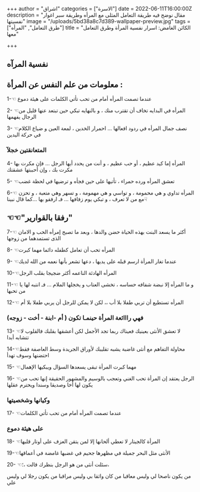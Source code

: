 +++
author = "اشراق"
categories = ["الاسرة"]
date = 2022-06-11T16:00:00Z
description = "مقال نوضح فيه طريقة التعامل المثلى مع المرأه وطريقة سبر اغوار نفسيتها"
image = "/uploads/5bd38a8c7d389-wallpaper-preview.jpg"
tags = ["طرق التعامل", "المرأه"]
title = "الكائن الغامض: اسرار نفسية المرأة وطرق التعامل معها"

+++
## نفسية المرآه

## معلومات من علم النفس عن المرأة :

1-☜ عندما تصمت المرأه أمام من تحب تأتي الكلمات على هيئة دموع

2- ☜المرأه في البدايه تخاف أن تقترب منك ، و بالنهايه تبكي حين تبتعد عنها قليل من الرجال يفهمها

3- ☜نصف جمال المرأه في ردود افعالها ... احمرار الخدين ، لمعة العين و ضياع الكلام في حركة اليدين

### المتعانقتين خجلآ

4- المرأه إما كيد عظيم ، أو حب عظيم ، و أنت من يحدد أيها الرجل ... فإن مكرت بها مكرت بك ، وإن أحببتها عشقتك

5- ☜تعشق المرأه ورده حمراء ، تأتيها على حين فجأه و ترضيها في لحظة غضب

6-☜ المرأه تداوي و هي محمومة ، و تواسي و هي مهمومة ، و تسهر وهي متعبة ، و تحزن مع من لا تعرف ، و تبكي يوم زفافها ... فـ ارفقو بها ...كما قال نبينا☟

## ☜☜"رفقا بالقوارير"

7-☜ أكثر ما يسعد البنت بهذه الحياة حضن والدها ، وبعد ما تصبح إمرأه الحب و الامان الذى تستمدهما من زوجها

8- ☜المرأه تحب أن تعامل كطفله دائما مهما كبرت

9- ☜عندما تغار المرأة  ارسم قبله على يديها ، دعها تشعر بأنها نعمه من الله لديك

10-☜المرأه الهادئة الناعمه أكثر ضجيجا بقلب الرجل

11-☜ و ما المرأه إلا نبضة شفافه حساسه ، تخشى العتاب و يخجلها الملام ... فـ انتبه لها يا من تحبها

12-☜ المرأه تستطيع أن تربي طفلا بلا أب ،، لكن لا يمكن للرجل أن يربي طفلا بلا أم

### فهي رااائعة المرأة حينمـا تكون ( أم -ابنة - أخت - زوجه)

13- ☜لا تعشق الأنثى بعينيك فعيناك ربما تجد الأجمل لكن أعشقها بقلبك فالقلوب لا تتشابه أبدا

14-☜محاولة التفاهم مع أنثى غاضبة يشبه تقليبك لأوراق الجريدة وسط العاصفة فقط احتضنها وسوف تهدأ

15- ☜مهما كبرت المرأة تبقى يسعدها السؤال ويبكيها الإهمال

16- ☜الرجل يعتقد إن المرأة تحب الغني وتعجب بالوسيم والمشهور الحقيقة إنها تحب من يكون لها أخا وصديقا وسندا ويحترم عقلها

### وكيانها وشخصيتها

17- ☜عندما تصمت المرأه أمام من تحب تأتي الكلمات

### على هيئة دموع

18- ☜المرأة كالجيتار لا تعطي ألحانها إلا لمن يتقن العزف على أوتار قلبها

19-☜الأنثى مثل البحر جميلة في مظهرها جحيم في غضبها غامضة في أعماقها

20- ☜سئلت أنثى من هو الرجل بنظرك قالت ،؛،

من يكون ناصحا لي وليس معاقبا من كان واثقا بي وليس مراقبا من يكون رجلا لي وليس علي